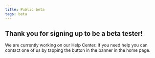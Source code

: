 ```yaml
---
title: Public beta
tags: beta
---
```


## Thank you for signing up to be a beta tester!

We are currently working on our Help Center. If you need help you can contact one of us by tapping the button in the banner in the home page.
